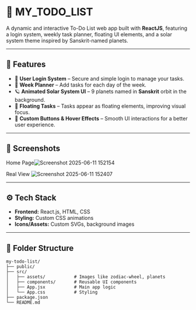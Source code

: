 # 📝 MY_TODO_LIST

A dynamic and interactive To-Do List web app built with **ReactJS**, featuring a login system, weekly task planner, floating UI elements, and a solar system theme inspired by Sanskrit-named planets.

---

## 🚀 Features

- 🔐 **User Login System** – Secure and simple login to manage your tasks.
- 📅 **Week Planner** – Add tasks for each day of the week.
- 🪐 **Animated Solar System UI** – 9 planets named in **Sanskrit** orbit in the background.
- 📌 **Floating Tasks** – Tasks appear as floating elements, improving visual focus.
- 🎨 **Custom Buttons & Hover Effects** – Smooth UI interactions for a better user experience.

---

## 📸 Screenshots

Home Page![Screenshot 2025-06-11 152154](https://github.com/user-attachments/assets/f44c5c7c-0695-41e7-afa2-91d9b80a85fb)

Real View ![Screenshot 2025-06-11 152407](https://github.com/user-attachments/assets/62f7eec6-e17b-476d-8312-ef48a871a6c6)


---

## ⚙️ Tech Stack

- **Frontend:** React.js, HTML, CSS
- **Styling:** Custom CSS animations
- **Icons/Assets:** Custom SVGs, background images

---

## 📂 Folder Structure

```plaintext
my-todo-list/
├── public/
├── src/
│   ├── assets/           # Images like zodiac-wheel, planets
│   ├── components/       # Reusable UI components
│   ├── App.jsx           # Main app logic
│   └── App.css           # Styling
├── package.json
└── README.md
